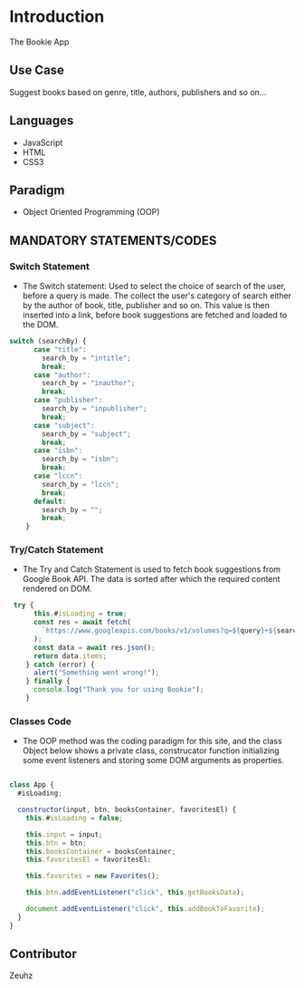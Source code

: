 # Introduction

The Bookie App

## Use Case

Suggest books based on genre, title, authors, publishers and so on...

## Languages

- JavaScript
- HTML
- CSS3

## Paradigm

- Object Oriented Programming (OOP)

## MANDATORY STATEMENTS/CODES

### Switch Statement

- The Switch statement: Used to select the choice of search of the user, before a query is made. The collect the user's category of search either by the author of book, title, publisher and so on. This value is then inserted into a link, before book suggestions are fetched and loaded to the DOM.

```JavaScript
switch (searchBy) {
      case "title":
        search_by = "intitle";
        break;
      case "author":
        search_by = "inauthor";
        break;
      case "publisher":
        search_by = "inpublisher";
        break;
      case "subject":
        search_by = "subject";
        break;
      case "isbn":
        search_by = "isbn";
        break;
      case "lccn":
        search_by = "lccn";
        break;
      default:
        search_by = "";
        break;
    }
```

### Try/Catch Statement

- The Try and Catch Statement is used to fetch book suggestions from Google Book API. The data is sorted after which the required content rendered on DOM.

```JavaScript
 try {
      this.#isLoading = true;
      const res = await fetch(
        `https://www.googleapis.com/books/v1/volumes?q=${query}+${search_by}:${query}&key=${API_KEY}`
      );
      const data = await res.json();
      return data.items;
    } catch (error) {
      alert("Something went wrong!");
    } finally {
      console.log("Thank you for using Bookie");
    }

```

### Classes Code

- The OOP method was the coding paradigm for this site, and the class Object below shows a private class, construcator function initializing some event listeners and storing some DOM arguments as properties.

```JavaScript

class App {
  #isLoading;

  constructor(input, btn, booksContainer, favoritesEl) {
    this.#isLoading = false;

    this.input = input;
    this.btn = btn;
    this.booksContainer = booksContainer;
    this.favoritesEl = favoritesEl;

    this.favorites = new Favorites();

    this.btn.addEventListener("click", this.getBooksData);

    document.addEventListener("click", this.addBookToFavorite);
  }
}
```

## Contributor

Zeuhz
